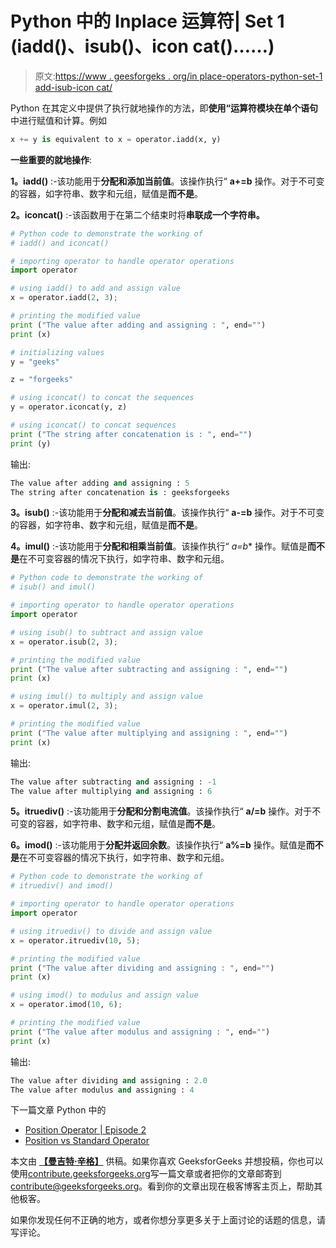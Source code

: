 # Python 中的 Inplace 运算符| Set 1 (iadd()、isub()、icon cat()……)

> 原文:[https://www . geesforgeks . org/in place-operators-python-set-1 add-isub-icon cat/](https://www.geeksforgeeks.org/inplace-operators-python-set-1iadd-isub-iconcat/)

Python 在其定义中提供了执行就地操作的方法，即**使用“**运算符**模块在单个语句**中进行赋值和计算。例如

```py
x += y is equivalent to x = operator.iadd(x, y) 
```

**一些重要的就地操作**:

**1。iadd()** :-该功能用于**分配和添加当前值**。该操作执行“ **a+=b** 操作。对于不可变的容器，如字符串、数字和元组，赋值是**而不是**。

**2。iconcat()** :-该函数用于在第二个结束时将**串联成一个字符串。**

```py
# Python code to demonstrate the working of 
# iadd() and iconcat()

# importing operator to handle operator operations
import operator

# using iadd() to add and assign value
x = operator.iadd(2, 3);

# printing the modified value
print ("The value after adding and assigning : ", end="")
print (x)

# initializing values
y = "geeks"

z = "forgeeks"

# using iconcat() to concat the sequences
y = operator.iconcat(y, z)

# using iconcat() to concat sequences 
print ("The string after concatenation is : ", end="")
print (y)
```

输出:

```py
The value after adding and assigning : 5
The string after concatenation is : geeksforgeeks

```

**3。isub()** :-该功能用于**分配和减去当前值**。该操作执行“ **a-=b** 操作。对于不可变的容器，如字符串、数字和元组，赋值是**而不是**。

**4。imul()** :-该功能用于**分配和相乘当前值**。该操作执行“ **a*=b** 操作。赋值是**而不是**在不可变容器的情况下执行，如字符串、数字和元组。

```py
# Python code to demonstrate the working of 
# isub() and imul()

# importing operator to handle operator operations
import operator

# using isub() to subtract and assign value
x = operator.isub(2, 3);

# printing the modified value
print ("The value after subtracting and assigning : ", end="")
print (x)

# using imul() to multiply and assign value
x = operator.imul(2, 3);

# printing the modified value
print ("The value after multiplying and assigning : ", end="")
print (x)
```

输出:

```py
The value after subtracting and assigning : -1
The value after multiplying and assigning : 6

```

**5。itruediv()** :-该功能用于**分配和分割电流值**。该操作执行“ **a/=b** 操作。对于不可变的容器，如字符串、数字和元组，赋值是**而不是**。

**6。imod()** :-该功能用于**分配并返回余数**。该操作执行“ **a%=b** 操作。赋值是**而不是**在不可变容器的情况下执行，如字符串、数字和元组。

```py
# Python code to demonstrate the working of 
# itruediv() and imod()

# importing operator to handle operator operations
import operator

# using itruediv() to divide and assign value
x = operator.itruediv(10, 5);

# printing the modified value
print ("The value after dividing and assigning : ", end="")
print (x)

# using imod() to modulus and assign value
x = operator.imod(10, 6);

# printing the modified value
print ("The value after modulus and assigning : ", end="")
print (x)
```

输出:

```py
The value after dividing and assigning : 2.0
The value after modulus and assigning : 4

```

下一篇文章 Python 中的

*   [Position Operator | Episode 2](https://www.geeksforgeeks.org/inplace-operators-in-python-set-2ixor-iand-ipow/)
*   [Position vs Standard Operator](https://www.geeksforgeeks.org/inplace-vs-standard-operators-python/)

本文由 **[【曼吉特·辛格】](https://auth.geeksforgeeks.org/profile.php?user=manjeet_04&list=practice)** 供稿。如果你喜欢 GeeksforGeeks 并想投稿，你也可以使用[contribute.geeksforgeeks.org](http://www.contribute.geeksforgeeks.org)写一篇文章或者把你的文章邮寄到 contribute@geeksforgeeks.org。看到你的文章出现在极客博客主页上，帮助其他极客。

如果你发现任何不正确的地方，或者你想分享更多关于上面讨论的话题的信息，请写评论。